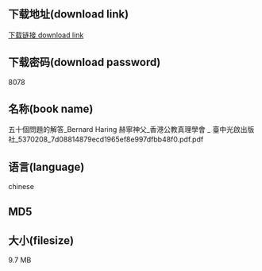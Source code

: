 ## 下载地址(download link)
[下载链接 download link](https://tutu365.netlify.app/?s=%E4%BA%94%E5%8D%81%E5%80%8B%E5%95%8F%E9%A1%8C%E7%9A%84%E8%A7%A3%E7%AD%94_Bernard+Haring+%E8%B5%AB%E5%AF%A7%E7%A5%9E%E7%88%B6_%E9%A6%99%E6%B8%AF%E5%85%AC%E6%95%99%E7%9C%9F%E7%90%86%E5%AD%B8%E6%9C%83+_+%E8%87%BA%E4%B8%AD%E5%85%89%E5%95%9F%E5%87%BA%E7%89%88%E7%A4%BE_5370208_7d08814879ecd1965ef8e997dfbb48f0.pdf)

## 下载密码(download password)
8078

## 名称(book name)
五十個問題的解答_Bernard Haring 赫寧神父_香港公教真理學會 _ 臺中光啟出版社_5370208_7d08814879ecd1965ef8e997dfbb48f0.pdf.pdf

## 语言(language)
chinese

## MD5


## 大小(filesize)
9.7 MB
